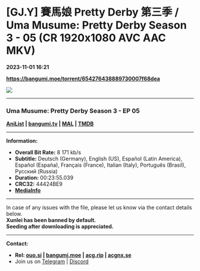# [GJ.Y] 賽馬娘 Pretty Derby 第三季 / Uma Musume: Pretty Derby Season 3 - 05 (CR 1920x1080 AVC AAC MKV)

**2023-11-01 16:21**

**https://bangumi.moe/torrent/654276438889730007f68dea**

![](https://img1.ak.crunchyroll.com/i/spire3-tmb/0541cd7fe49165276303180fdf4e8d0a1698840531_full.jpg)

* * *

### **__Uma Musume: Pretty Derby Season 3__** - EP 05

**[AniList](https://anilist.co/anime/156632) | [bangumi.tv](https://bgm.tv/subject/407332) | [MAL](https://myanimelist.net/anime/53526) | [TMDB](https://www.themoviedb.org/tv/77694-uma-musume-pretty-derby)**

* * *

**Information:**

*   **Overall Bit Rate:** 8 171 kb/s
*   **Subtitle:** Deutsch (Germany), English (US), Español (Latin America), Español (España), Français (France), Italian (Italy), Português (Brasil), Русский (Russia)
*   **Duration:** 00:23:55.039
*   **CRC32:** 44424BE9
*   **[MediaInfo](https://rr1---nfo.raws.dev/%5BGJ.Y%5D%20Uma%20Musume%20-%20%20Pretty%20Derby%20Season%203%20-%2005%20%28CR%201920x1080%20AVC%20AAC%20MKV%29%20%5B44424BE9%5D.mkv.nfo)**

* * *

In case of any issues with the file, please let us know via the contact details below.  
**Xunlei has been banned by default.**  
**Seeding after downloading is appreciated.**

* * *

**Contact:**

*   **Rel: [ouo.si](https://ouo.si/user/BraveSail) | [bangumi.moe](https://bangumi.moe/search/63e4b7585fa12c0007949b88) | [acg.rip](https://acg.rip/user/5570) | [acgnx.se](https://share.acgnx.se/user-529-1.html)**
*   Join us on [Telegram](https://kirara-fantasia.moe/telegram) | [Discord](https://kirara-fantasia.moe/discord)